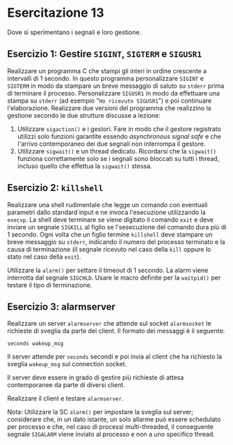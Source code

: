 # Esercitazione 13 #

Dove si sperimentano i segnali e loro gestione.

## Esercizio 1: Gestire `SIGINT`, `SIGTERM` e `SIGUSR1` ##

Realizzare un programma C che stampi gli interi in ordine crescente a
intervalli di 1 secondo. In questo programma personalizzare `SIGINT` e
`SIGTERM` in modo da stampare un breve messaggio di saluto su `stderr` prima di
terminare il processo. Personalizzare `SIGUSR1` in modo da effettuare una
stampa su `stderr` (ad esempio "`Ho ricevuto SIGUSR1`") e poi continuare
l'elaborazione. Realizzare due versioni del programma che realizzino la
gestione secondo le due strutture discusse a lezione:

1. Utilizzare `sigaction()` e i gestori. Fare in modo che il gestore registrato
utilizzi solo funzioni garantite essendo _asynchronous signal safe_ e che
l'arrivo contemporaneo dei due segnali non interrompa il gestore.
2. Utilizzare `sigwait()` e un thread dedicato. Ricordarsi che la `sigwait()`
funziona correttamente solo se i segnali sono bloccati su tutti i thread,
incluso quello che effettua la `sigwait()` stessa.

## Esercizio 2: `killshell` ##

Realizzare una shell rudimentale che legge un comando con eventuali parametri
dallo standard input e ne invoca l'esecuzione utilizzando la `execvp`. La shell
deve terminare se viene digitato il comando `exit` e deve inviare un segnale
`SIGKILL` al figlio se l'sesecuzione del comando dura più di 1 secondo. Ogni
volta che un figlio termine `killshell` deve stampare un breve messaggio su
`stderr`, indicando il numero del processo terminato e la causa di terminazione
(il segnale ricevuto nel caso della `kill` oppure lo stato nel caso della
`exit`).

Utilizzare la `alarm()` per settare il timeout di 1 secondo. La alarm viene
interrotta dal segnale `SIGCHLD`. Usare le macro definite per la `waitpid()`
per testare il tipo di terminazione.

## Esercizio 3: alarmserver ##

Realizzare un server `alarmserver` che attende sul socket `alarmsocket` le richieste di sveglia da parte dei client. Il formato dei messaggi è il seguente:
```
seconds wakeup_msg
```
Il server attende per `seconds` secondi e poi invia al client che ha richiesto
la sveglia `wakeup_msg` sul connection socket.

Il server deve essere in grado di gestire più richieste di attesa contemporanee
da parte di diversi client.

Realizzare il client e testare `alarmserver`.

Nota: Utilizzare la SC `alarm()` per impostare la sveglia sul server;
considerare che, in un dato istante, un solo allarme può essere schedulato per
processo e che, nel caso di processi multi-threaded, il conseguente segnale
`SIGALARM` viene inviato al processo e non a uno specifico thread.
